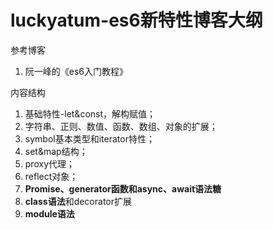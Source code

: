 # luckyatum-es6新特性博客大纲

参考博客

1. 阮一峰的《es6入门教程》

内容结构

1. 基础特性-let&const，解构赋值；
2. 字符串、正则、数值、函数、数组、对象的扩展；
3. symbol基本类型和iterator特性；
4. set&map结构；
5. proxy代理；
6. reflect对象；
7. **Promise、generator函数和async、await语法糖**
8. **class语法**和decorator扩展
9. **module语法**
